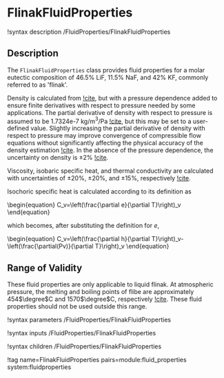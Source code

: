 # FlinakFluidProperties

!syntax description /FluidProperties/FlinakFluidProperties

## Description

The `FlinakFluidProperties` class provides fluid properties for
a molar eutectic composition of 46.5% LiF, 11.5% NaF, and 42% KF,
commonly referred to as 'flinak'.

Density is calculated from [!cite](richard), but with a pressure dependence
added to ensure finite derivatives with respect to pressure needed by some
applications. The partial derivative of density with respect to pressure is
assumed to be 1.7324e-7 kg/m$^3$/Pa [!cite](richard), but this may be set to
a user-defined value. Slightly increasing the partial derivative of density
with respect to pressure may improve convergence of compressible flow equations
without significantly affecting the physical accuracy of the density estimation
[!cite](scarlat). In the absence of the pressure dependence, the uncertainty
on density is $\pm$2% [!cite](richard).

Viscosity, isobaric specific heat, and thermal conductivity are calculated
with uncertainties of $\pm$20%, $\pm$20%, and $\pm$15%, respectively
[!cite](richard).

Isochoric specific heat is calculated according to its definition as

\begin{equation}
C_v=\left(\frac{\partial e}{\partial T}\right)_v
\end{equation}

which becomes, after substituting the definition for $e$,

\begin{equation}
C_v=\left(\frac{\partial h}{\partial T}\right)_v-\left(\frac{\partial(Pv)}{\partial T}\right)_v
\end{equation}

## Range of Validity

These fluid properties are only applicable to liquid flinak. At atmospheric
pressure, the melting and boiling points of flibe are approximately 454$\degree$C
and 1570$\degree$C, respectively [!cite](richard). These fluid properties should
not be used outside this range.

!syntax parameters /FluidProperties/FlinakFluidProperties

!syntax inputs /FluidProperties/FlinakFluidProperties

!syntax children /FluidProperties/FlinakFluidProperties

!tag name=FlinakFluidProperties pairs=module:fluid_properties system:fluidproperties
